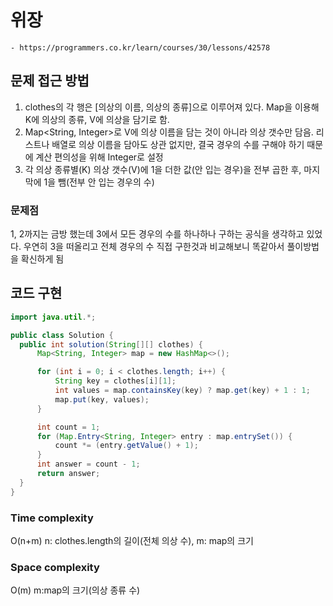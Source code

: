 # 위장
    - https://programmers.co.kr/learn/courses/30/lessons/42578

## 문제 접근 방법
1. clothes의 각 행은 [의상의 이름, 의상의 종류]으로 이루어져 있다. Map을 이용해 K에 의상의 종류, V에 의상을 담기로 함.
2. Map<String, Integer>로 V에 의상 이름을 담는 것이 아니라 의상 갯수만 담음. 리스트나 배열로 의상 이름을 담아도 상관 없지만, 결국 경우의 수를 구해야 하기 때문에 계산 편의성을 위해 Integer로 설정
3. 각 의상 종류별(K) 의상 갯수(V)에 1을 더한 값(안 입는 경우)을 전부 곱한 후, 마지막에 1을 뺌(전부 안 입는 경우의 수)

### 문제점
1, 2까지는 금방 했는데 3에서 모든 경우의 수를 하나하나 구하는 공식을 생각하고 있었다. 우연히 3을 떠올리고 전체 경우의 수 직접 구한것과 비교해보니 똑같아서 풀이방법을 확신하게 됨

## 코드 구현
```java
import java.util.*;

public class Solution {
  public int solution(String[][] clothes) {
      Map<String, Integer> map = new HashMap<>();

      for (int i = 0; i < clothes.length; i++) {
          String key = clothes[i][1];
          int values = map.containsKey(key) ? map.get(key) + 1 : 1;
          map.put(key, values);
      }

      int count = 1;
      for (Map.Entry<String, Integer> entry : map.entrySet()) {
          count *= (entry.getValue() + 1);
      }
      int answer = count - 1;
      return answer;
  }
}
```

### Time complexity
O(n+m) n: clothes.length의 길이(전체 의상 수), m: map의 크기

### Space complexity
O(m) m:map의 크기(의상 종류 수)
